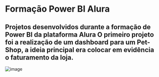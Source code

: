 # Formação Power BI Alura
<h2>Projetos desenvolvidos durante a formação de Power BI da plataforma Alura</h2)

 <h1>
O primeiro projeto foi a realização de um dashboard para um Pet-Shop, a ideia principal era colocar em evidência o faturamento da loja.

 </h1>

![image](https://user-images.githubusercontent.com/128874237/228070868-12773585-65dc-4784-93c0-134483388827.png)

